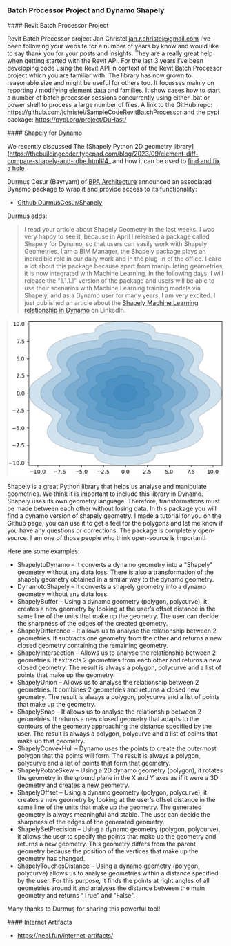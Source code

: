 <head>
<meta http-equiv="Content-Type" content="text/html; charset=utf-8">
<link rel="stylesheet" type="text/css" href="bc.css">
<script src="https://cdn.rawgit.com/google/code-prettify/master/loader/run_prettify.js" type="text/javascript"></script>
</head>

<!---

- Revit Batch Processor project
Jan Christel <jan.r.christel@gmail.com>
I’ve been following your website for a number of years by know and would like to say thank you for your posts and insights. They are a really great help when getting started with the Revit API.
For the last 3 years I’ve been developing code using the Revit API in context of the Revit Batch Processor project which you are familiar with. The library has now grown to reasonable size and might be useful for others too. It focusses mainly on reporting / modifying element data and families. It show cases how to start a number of batch processor sessions concurrently using either .bat or power shell to process a large number of files.
A link to the GitHub repo: https://github.com/jchristel/SampleCodeRevitBatchProcessor and the pypi package: https://pypi.org/project/DuHast/

- https://neal.fun/internet-artifacts/

- shapely dynamo
Durmuş Cesur (Bayryam)
Hi Jeremy,  I read your article about "Shapely Geometry" in the last weeks, I was very happy to see it because in April I released a package called "Shapely" for Dynamo, so that users can easily work with "Shapely Geometries". I am a BIM Manager, the Shapely package plays an incredible role in our daily work and in the plug-in of the office. Here you can find the contents of the package. Github : https://github.com/DurmusCesur/Shapely.git Linkednl : https://www.linkedin.com/pulse/shapely-dynamo-durmu%25C5%259F-cesur-bayryam-/?trackingId=9aYP9eQpR8%2Be%2B7CCRqldtw%3D%3D  I care a lot about this package because apart from manipulating geometries, it is now integrated with Machine Learning. In the following days, I will release the "1.1.1.1" version of the package and users will now be able to use their scenarios with Machine Learning training models via Shapely, and as a Dynamo user for many years, I am very excited. I just published an article about the Shapely-Machine Learning relationship on linkednl. You can access it here: Linkednl : https://www.linkedin.com/pulse/machine-learning-dynamo-durmu%25C5%259F-cesur-bayryam--m9xoe/?trackingId=9aYP9eQpR8%2Be%2B7CCRqldtw%3D%3D  What are you thinking? I would really like to chat with you about this.  Best regards, Durmus
Jeremy Tammik (Sir)  4:04 AM
Dear Durmuş, thank you for letting me know. I will add a note of that to the blog as well, if you like. Cheers, Jeremy.
Durmuş Cesur(Bayryam)  6:02 AM
Hi Jeremy,  That would be great, thank you very much.  Best Durmus
Durmuş Cesur(Bayryam)  9:25 AM
Hi Jeremy,  Whatever you need for that, you can tell me. I can do it for you

twitter:

the @AutodeskAPS @AutodeskRevit #RevitAPI #BIM @DynamoBIM @AutodeskAPS

&ndash; ...

linkedin:

#BIM #DynamoBIM #AutodeskAPS #Revit #API #IFC #SDK #Autodesk #AEC #adsk

the [Revit API discussion forum](http://forums.autodesk.com/t5/revit-api-forum/bd-p/160) thread

<center>
<img src="img/" alt="" title="" width="600"/>
<p style="font-size: 80%; font-style:italic"></p>
</center>

-->

### Batch Processor Project and Dynamo Shapely

####<a name="2"></a> Revit Batch Processor Project

Revit Batch Processor project
Jan Christel <jan.r.christel@gmail.com>
I’ve been following your website for a number of years by know and would like to say thank you for your posts and insights. They are a really great help when getting started with the Revit API.
For the last 3 years I’ve been developing code using the Revit API in context of the Revit Batch Processor project which you are familiar with. The library has now grown to reasonable size and might be useful for others too. It focusses mainly on reporting / modifying element data and families. It show cases how to start a number of batch processor sessions concurrently using either .bat or power shell to process a large number of files.
A link to the GitHub repo: https://github.com/jchristel/SampleCodeRevitBatchProcessor and the pypi package: https://pypi.org/project/DuHast/

####<a name="3"></a> Shapely for Dynamo

We recently discussed
The [Shapely Python 2D geometry library](https://thebuildingcoder.typepad.com/blog/2023/09/element-diff-compare-shapely-and-rdbe.html#4_ and
how it can be used
to [find and fix a hole](https://thebuildingcoder.typepad.com/blog/2023/09/element-diff-compare-shapely-and-rdbe.html#4.1)

Durmuş Cesur (Bayryam) of [BPA Architecture](https://bpa.archi/) announced an associated Dynamo package to wrap it and provide access to its functionality:

- [Github DurmusCesur/Shapely](https://github.com/DurmusCesur/Shapely)

Durmuş adds:

> I read your article about Shapely Geometry in the last weeks. I was very happy to see it, because in April I released a package called Shapely for Dynamo, so that users can easily work with Shapely Geometries.
I am a BIM Manager, the Shapely package plays an incredible role in our daily work and in the plug-in of the office.
I care a lot about this package because apart from manipulating geometries, it is now integrated with Machine Learning. In the following days, I will release the "1.1.1.1" version of the package and users will be able to use their scenarios with Machine Learning training models via Shapely, and as a Dynamo user for many years, I am very excited.
I just published an article about
the [Shapely Machine Learning relationship in Dynamo](https://www.linkedin.com/pulse/machine-learning-dynamo-durmu%C5%9F-cesur-bayryam--m9xoe) on LinkedIn.

<center>
<img src="img/shapely_dynamo.png" alt="Shapely for Dynamo" title="Shapely for Dynamo" width="600"/>
</center>

Shapely is a great Python library that helps us analyse and manipulate geometries.
We think it is important to include this library in Dynamo.
Shapely uses its own geometry language.
Therefore, transformations must be made between each other without losing data. In this package you will find a dynamo version of shapely geometry.
I made a tutorial for you on the Github page, you can use it to get a feel for the polygons and let me know if you have any questions or corrections.
The package is completely open-source.
I am one of those people who think open-source is important!

Here are some examples:

- ShapelytoDynamo &ndash; It converts a dynamo geometry into a "Shapely" geometry without any data loss.
  There is also a transformation of the shapely geometry obtained in a similar way to the dynamo geometry.
- DynamotoShapely &ndash; It converts a shapely geometry into a dynamo geometry without any data loss.
- ShapelyBuffer &ndash; Using a dynamo geometry (polygon, polycurve), it creates a new geometry by looking at the user’s offset distance in the same line of the units that make up the geometry. The user can decide the sharpness of the edges of the created geometry.
- ShapelyDifference &ndash; It allows us to analyse the relationship between 2 geometries. It subtracts one geometry from the other and returns a new closed geometry containing the remaining geometry.
- Shapelyİntersection &ndash; Allows us to analyse the relationship between 2 geometries. It extracts 2 geometries from each other and returns a new closed geometry. The result is always a polygon, polycurve and a list of points that make up the geometry.
- ShapelyUnion &ndash; Allows us to analyse the relationship between 2 geometries. It combines 2 geometries and returns a closed new geometry. The result is always a polygon, polycurve and a list of points that make up the geometry.
- ShapelySnap &ndash; It allows us to analyse the relationship between 2 geometries. It returns a new closed geometry that adapts to the contours of the geometry approaching the distance specified by the user. The result is always a polygon, polycurve and a list of points that make up that geometry.
- ShapelyConvexHull &ndash; Dynamo uses the points to create the outermost polygon that the points will form. The result is always a polygon, polycurve and a list of points that form that geometry.
- ShapelyRotateSkew &ndash; Using a 2D dynamo geometry (polygon), it rotates the geometry in the ground plane in the X and Y axes as if it were a 3D geometry and creates a new geometry.
- ShapelyOffset &ndash; Using a dynamo geometry (polygon, polycurve), it creates a new geometry by looking at the user’s offset distance in the same line of the units that make up the geometry. The generated geometry is always meaningful and stable. The user can decide the sharpness of the edges of the generated geometry.
- ShapelySetPrecision &ndash; Using a dynamo geometry (polygon, polycurve), it allows the user to specify the points that make up the geometry and returns a new geometry. This geometry differs from the parent geometry because the position of the vertices that make up the geometry has changed.
- ShapelyTouchesDistance &ndash; Using a dynamo geometry (polygon, polycurve) allows us to analyse geometries within a distance specified by the user. For this purpose, it finds the points at right angles of all geometries around it and analyses the distance between the main geometry and returns "True" and "False".

Many thanks to Durmuş for sharing this powerful tool!

####<a name="4"></a> Internet Artifacts

- https://neal.fun/internet-artifacts/

<pre class="prettyprint">

</pre>

